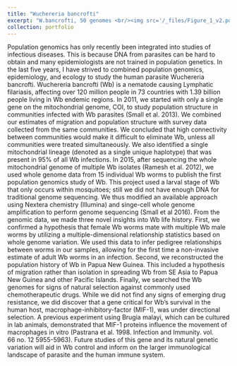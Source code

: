 ```yaml
---
title: "Wuchereria bancrofti"
excerpt: "W.bancrofti, 50 genomes <br/><img src='/_files/Figure_1_v2.pdf'>"
collection: portfolio
---
```

Population genomics has only recently been integrated into studies of infectious diseases. This is because DNA from parasites can be hard to obtain and many epidemiologists are not trained in population genetics. In the last five years, I have strived to combined population genomics, epidemiology, and ecology to study the human parasite Wuchereria bancrofti. Wuchereria bancrofti (Wb) is a nematode causing Lymphatic filariasis, affecting over 120 million people in 73 countries with 1.39 billion people living in Wb endemic regions. 
In 2011, we started with only a single gene on the mitochondrial genome, COI, to study population structure in communities infected with Wb parasites (Small et al. 2013). We combined our estimates of migration and population structure with survey data collected from the same communities. We concluded that high connectivity between communities would make it difficult to eliminate Wb, unless all communities were treated simultaneously. We also identified a single mitochondrial lineage (denoted as a single unique haplotype) that was present in 95% of all Wb infections.
In 2015, after sequencing the whole mitochondrial genome of multiple Wb isolates (Ramesh et al. 2012), we used whole genome data from 15 individual Wb worms to publish the first population genomics study of Wb. This project used a larval stage of Wb that only occurs within mosquitoes; still we did not have enough DNA for traditional genome sequencing. We thus modified an available approach using Nextera chemistry (Illumina) and singe-cell whole genome amplification to perform genome sequencing (Small et al 2016).
From the genomic data, we made three novel insights into Wb life history. First, we confirmed a hypothesis that female Wb worms mate with multiple Wb male worms by utilizing a multiple-dimensional relationship statistics based on whole genome variation. We used this data to infer pedigree relationships between worms in our samples, allowing for the first time a non-invasive estimate of adult Wb worms in an infection. Second, we reconstructed the population history of Wb in Papua New Guinea. This included a hypothesis of migration rather than isolation in spreading Wb from SE Asia to Papua New Guinea and other Pacific Islands. Finally, we searched the Wb genomes for signs of natural selection against commonly used chemotherapeutic drugs. While we did not find any signs of emerging drug resistance, we did discover that a gene critical for Wb’s survival in the human host, macrophage-inhibitory-factor (MIF-1), was under directional selection. A previous experiment using Brugia malayi, which can be cultured in lab animals, demonstrated that MIF-1 proteins influence the movement of macrophages in vitro (Pastrana et al. 1998. Infection and Immunity. vol. 66 no. 12 5955-5963). Future studies of this gene and its natural genetic variation will aid in Wb control and inform on the larger immunological landscape of parasite and the human immune system.
